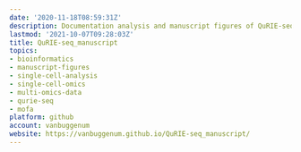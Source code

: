 ```yaml
---
date: '2020-11-18T08:59:31Z'
description: Documentation analysis and manuscript figures of QuRIE-seq methods paper.
lastmod: '2021-10-07T09:28:03Z'
title: QuRIE-seq_manuscript
topics:
- bioinformatics
- manuscript-figures
- single-cell-analysis
- single-cell-omics
- multi-omics-data
- qurie-seq
- mofa
platform: github
account: vanbuggenum
website: https://vanbuggenum.github.io/QuRIE-seq_manuscript/
---
```



